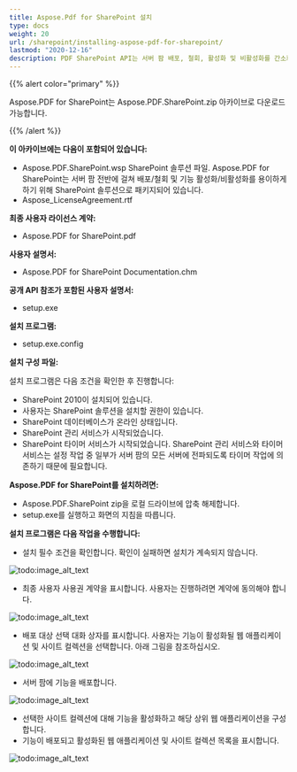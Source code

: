 ```yaml
---
title: Aspose.Pdf for SharePoint 설치
type: docs
weight: 20
url: /sharepoint/installing-aspose-pdf-for-sharepoint/
lastmod: "2020-12-16"
description: PDF SharePoint API는 서버 팜 배포, 철회, 활성화 및 비활성화를 간소화하기 위해 SharePoint 솔루션으로 패키지되어 있습니다.
---
```


{{% alert color="primary" %}}

Aspose.PDF for SharePoint는 Aspose.PDF.SharePoint.zip 아카이브로 다운로드 가능합니다.

{{% /alert %}}

**이 아카이브에는 다음이 포함되어 있습니다:**

- Aspose.PDF.SharePoint.wsp
  SharePoint 솔루션 파일. Aspose.PDF for SharePoint는 서버 팜 전반에 걸쳐 배포/철회 및 기능 활성화/비활성화를 용이하게 하기 위해 SharePoint 솔루션으로 패키지되어 있습니다.
- Aspose_LicenseAgreement.rtf

**최종 사용자 라이선스 계약:**

- Aspose.PDF for SharePoint.pdf

**사용자 설명서:**

- Aspose.PDF for SharePoint Documentation.chm

**공개 API 참조가 포함된 사용자 설명서:**

- setup.exe

**설치 프로그램:**

- setup.exe.config

**설치 구성 파일:**

설치 프로그램은 다음 조건을 확인한 후 진행합니다:

- SharePoint 2010이 설치되어 있습니다.
- 사용자는 SharePoint 솔루션을 설치할 권한이 있습니다.
- SharePoint 데이터베이스가 온라인 상태입니다.
- SharePoint 관리 서비스가 시작되었습니다.
- SharePoint 타이머 서비스가 시작되었습니다. SharePoint 관리 서비스와 타이머 서비스는 설정 작업 중 일부가 서버 팜의 모든 서버에 전파되도록 타이머 작업에 의존하기 때문에 필요합니다.

**Aspose.PDF for SharePoint를 설치하려면:**

- Aspose.PDF.SharePoint zip을 로컬 드라이브에 압축 해제합니다.
- setup.exe를 실행하고 화면의 지침을 따릅니다.

**설치 프로그램은 다음 작업을 수행합니다:**

- 설치 필수 조건을 확인합니다. 확인이 실패하면 설치가 계속되지 않습니다.

![todo:image_alt_text](installing-aspose-pdf-for-sharepoint_1.png)

- 최종 사용자 사용권 계약을 표시합니다. 사용자는 진행하려면 계약에 동의해야 합니다.

![todo:image_alt_text](installing-aspose-pdf-for-sharepoint_2.png)

- 배포 대상 선택 대화 상자를 표시합니다.
 사용자는 기능이 활성화될 웹 애플리케이션 및 사이트 컬렉션을 선택합니다. 아래 그림을 참조하십시오.

![todo:image_alt_text](installing-aspose-pdf-for-sharepoint_3.png)

- 서버 팜에 기능을 배포합니다.

![todo:image_alt_text](installing-aspose-pdf-for-sharepoint_4.png)

- 선택한 사이트 컬렉션에 대해 기능을 활성화하고 해당 상위 웹 애플리케이션을 구성합니다.
- 기능이 배포되고 활성화된 웹 애플리케이션 및 사이트 컬렉션 목록을 표시합니다.

![todo:image_alt_text](installing-aspose-pdf-for-sharepoint_5.png)